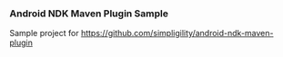 ### Android NDK Maven Plugin Sample

Sample project for https://github.com/simpligility/android-ndk-maven-plugin
